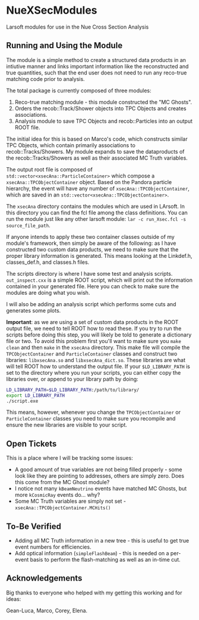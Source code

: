 # NueXSecModules
Larsoft modules for use in the Nue Cross Section Analysis

## Running and Using the Module

The module is a simple method to create a structured data products in an intiutive manner and links important information like the reconstructed and true quantities, such that the end user does not need to run any reco-true matching code prior to analysis.



The total package is currently composed of three modules:

1. Reco-true matching module - this module constructed the "MC Ghosts".
2. Orders the recob::Track/Shower objects into TPC Objects and creates associations.
3. Analysis module to save TPC Objects and recob::Particles into an output ROOT file.

The initial idea for this is based on Marco's code, which constructs similar TPC Objects, which contain primarily associations to recob::Tracks/Showers. My module expands to save the dataproducts of the recob::Tracks/Showers as well as their associated MC Truth variables.

The output root file is composed of `std::vector<xsecAna::ParticleContainer>` which compose a `xsecAna::TPCObjectContainer` object. Based on the Pandora particle hierarchy, the event will have any number of `xsecAna::TPCObjectContainer`, which are saved in an `std::vector<xsecAna::TPCObjectContainer>`.

The `xsecAna` directory contains the modules which are used in LArsoft. In this directory you can find the fcl file among the class definitions. You can run the module just like any other larsoft module: `lar -c run_Xsec.fcl -s source_file_path`.

If anyone intends to apply these two container classes outside of my module's framework, then simply be aware of the following: as I have constructed two custom data products, we need to make sure that the proper library information is generated. This means looking at the Linkdef.h, classes_def.h, and classes.h files.

The scripts directory is where I have some test and analysis scripts. `out_inspect.cxx` is a simple ROOT script, which will print out the information contained in your generated file. Here you can check to make sure the modules are doing what you wish.

I will also be adding an analysis script which performs some cuts and generates some plots.

**Important**: as we are using a set of custom data products in the ROOT output file, we need to tell ROOT how to read these. If you try to run the scripts before doing this step, you will likely be told to generate a dictionary file or two. To avoid this problem first you'll want to make sure you `make clean` and then `make` in the `xsecAna` directory. This make file will compile the `TPCObjectContainer` and `ParticleContainer` classes and construct two libraries: `libxsecAna.so` and `libxsecAna_dict.so`. These libraries are what will tell ROOT how to understand the output file. If your `$LD_LIBRARY_PATH` is set to the directory where you run your scripts, you can either copy the libraries over, or append to your library path by doing:

```bash
LD_LIBRARY_PATH=$LD_LIBRARY_PATH:/path/to/library/
export LD_LIBRARY_PATH
./script.exe
```

This means, however, whenever you change the `TPCObjectContainer` or `ParticleContainer` classes you need to make sure you recompile and ensure the new libraries are visible to your script.



## Open Tickets

This is a place where I will be tracking some issues:

- A good amount of true variables are not being filled properly - some look like they are pointing to addresses, others are simply zero. Does this come from the MC Ghost module? 
- I notice not many `kBeamNeutrino` events have matched MC Ghosts, but more `kCosmicRay` events do... why?
- Some MC Truth variables are simply not set - `xsecAna::TPCObjectContainer.MCHits()` 

## To-Be Verified
- Adding all MC Truth information in a new tree - this is useful to get true event numbers for efficiencies.
- Add optical information (`simpleFlashBeam`) - this is needed on a per-event basis to perform the flash-matching as well as an in-time cut.

## Acknowledgements

Big thanks to everyone who helped with my getting this working and for ideas:

Gean-Luca, Marco, Corey, Elena.



